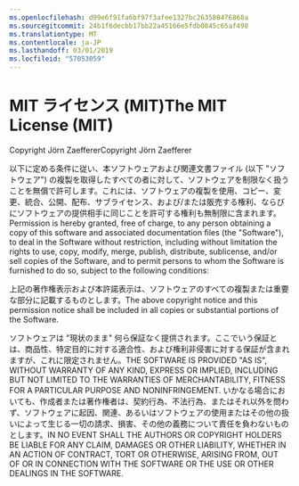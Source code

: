 ```yaml
---
ms.openlocfilehash: d99e6f91fa6bf97f3afee1327bc263580476868a
ms.sourcegitcommit: 24b1f6decbb17bb22a45166e5fdb0845c65af498
ms.translationtype: MT
ms.contentlocale: ja-JP
ms.lasthandoff: 03/01/2019
ms.locfileid: "57053059"
---
```

<a name="the-mit-license-mit"></a><span data-ttu-id="030fb-101">MIT ライセンス (MIT)</span><span class="sxs-lookup"><span data-stu-id="030fb-101">The MIT License (MIT)</span></span>
=====================

<span data-ttu-id="030fb-102">Copyright Jörn Zaefferer</span><span class="sxs-lookup"><span data-stu-id="030fb-102">Copyright Jörn Zaefferer</span></span>

<span data-ttu-id="030fb-103">以下に定める条件に従い、本ソフトウェアおよび関連文書ファイル (以下 "ソフトウェア") の複製を取得したすべての者に対して、ソフトウェアを制限なく扱うことを無償で許可します。これには、ソフトウェアの複製を使用、コピー、変更、統合、公開、配布、サブライセンス、および/または販売する権利、ならびにソフトウェアの提供相手に同じことを許可する権利も無制限に含まれます。</span><span class="sxs-lookup"><span data-stu-id="030fb-103">Permission is hereby granted, free of charge, to any person obtaining a copy of this software and associated documentation files (the "Software"), to deal in the Software without restriction, including without limitation the rights to use, copy, modify, merge, publish, distribute, sublicense, and/or sell copies of the Software, and to permit persons to whom the Software is furnished to do so, subject to the following conditions:</span></span>

<span data-ttu-id="030fb-104">上記の著作権表示および本許諾表示は、ソフトウェアのすべての複製または重要な部分に記載するものとします。</span><span class="sxs-lookup"><span data-stu-id="030fb-104">The above copyright notice and this permission notice shall be included in all copies or substantial portions of the Software.</span></span>

<span data-ttu-id="030fb-105">ソフトウェアは "現状のまま" 何ら保証なく提供されます。ここでいう保証とは、商品性、特定目的に対する適合性、および権利非侵害に対する保証が含まれますが、これに限定されません。</span><span class="sxs-lookup"><span data-stu-id="030fb-105">THE SOFTWARE IS PROVIDED "AS IS", WITHOUT WARRANTY OF ANY KIND, EXPRESS OR IMPLIED, INCLUDING BUT NOT LIMITED TO THE WARRANTIES OF MERCHANTABILITY, FITNESS FOR A PARTICULAR PURPOSE AND NONINFRINGEMENT.</span></span> <span data-ttu-id="030fb-106">いかなる場合においても、作成者または著作権者は、契約行為、不法行為、またはそれ以外を問わず、ソフトウェアに起因、関連、あるいはソフトウェアの使用またはその他の扱いによって生じる一切の請求、損害、その他の義務について責任を負わないものとします。</span><span class="sxs-lookup"><span data-stu-id="030fb-106">IN NO EVENT SHALL THE AUTHORS OR COPYRIGHT HOLDERS BE LIABLE FOR ANY CLAIM, DAMAGES OR OTHER LIABILITY, WHETHER IN AN ACTION OF CONTRACT, TORT OR OTHERWISE, ARISING FROM, OUT OF OR IN CONNECTION WITH THE SOFTWARE OR THE USE OR OTHER DEALINGS IN THE SOFTWARE.</span></span>
